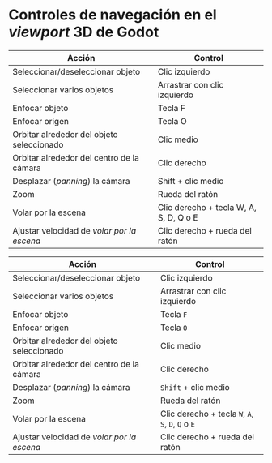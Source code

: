 # Controles de navegación en el _viewport_ 3D de Godot

| Acción                                 | Control                                                                 |
|----------------------------------------|-------------------------------------------------------------------------|
| Seleccionar/deseleccionar objeto        | Clic izquierdo                                                         |
| Seleccionar varios objetos              | Arrastrar con clic izquierdo                                            |
| Enfocar objeto                         | Tecla F                                                                |
| Enfocar origen                | Tecla O                                                                |
| Orbitar alrededor del objeto seleccionado| Clic medio                                                             |
| Orbitar alrededor del centro de la cámara| Clic derecho                                                           |
| Desplazar (_panning_) la cámara               | Shift + clic medio                                                     |
| Zoom                                   | Rueda del ratón                                                        |
| Volar por la escena                    | Clic derecho + tecla W, A, S, D, Q o E   |
| Ajustar velocidad de _volar por la escena_        | Clic derecho + rueda del ratón                                          |


| **Acción**                                | **Control**                                                           |
|-------------------------------------------|-----------------------------------------------------------------------|
| Seleccionar/deseleccionar objeto           | Clic izquierdo                                                        |
| Seleccionar varios objetos                 | Arrastrar con clic izquierdo                                           |
| Enfocar objeto                            | Tecla `F`                                                             |
| Enfocar origen                            | Tecla `O`                                                             |
| Orbitar alrededor del objeto seleccionado  | Clic medio                                                            |
| Orbitar alrededor del centro de la cámara  | Clic derecho                                                          |
| Desplazar (_panning_) la cámara            | `Shift` + clic medio                                                  |
| Zoom                                      | Rueda del ratón                                                       |
| Volar por la escena                       | Clic derecho + tecla `W`, `A`, `S`, `D`, `Q` o `E`                    |
| Ajustar velocidad de _volar por la escena_ | Clic derecho + rueda del ratón                                         |
